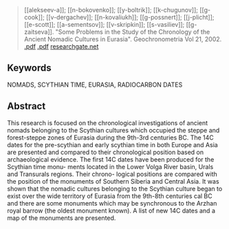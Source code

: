 > [[alekseev-a]]; [[n-bokovenko]]; [[y-boltrik]]; [[k-chugunov]]; [[g-cook]]; [[v-dergachev]]; [[n-kovaliukh]]; [[g-possnert]]; [[j-plicht]]; [[e-scott]]; [[a-sementsov]]; [[v-skripkin]]; [[s-vasiliev]]; [[g-zaitseva]]. "Some Problems in the Study of the Chronology of the Ancient Nomadic Cultures in Eurasia". Geochronometria Vol 21, 2002. [.pdf](a-alekseev-et-al2002.pdf) [.pdf](http://www.geochronometria.pl/pdf/geo-21/Geo21-17.pdf) [researchgate.net](https://www.researchgate.net/publication/29812943-Some-problems-in-the-study-of-the-chronology-of-the-ancient-nomadic-cultures-in-Eurasia-9th---3rd-centuries-BC)

## Keywords
NOMADS, SCYTHIAN TIME, EURASIA, RADIOCARBON DATES

## Abstract
This research is focused on the chronological investigations of ancient nomads belonging to the Scythian cultures which occupied the steppe and forest-steppe zones of Eurasia during the 9th-3rd centuries BC. The 14C dates for the pre-scythian and early scythian time in both Europe and Asia are presented and compared to their chronological position based on archaeological evidence. The first 14C dates have been produced for the Scythian time monu- ments located in the Lower Volga River basin, Urals and Transurals regions. Their chrono- logical positions are compared with the position of the monuments of Southern Siberia and Central Asia. It was shown that the nomadic cultures belonging to the Scythian culture began to exist over the wide territory of Eurasia from the 9th-8th centuries cal BC and there are some monuments which may be synchronous to the Arzhan royal barrow (the oldest monument known). A list of new 14C dates and a map of the monuments are presented.